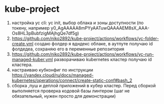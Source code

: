 # kube-project
1) настройка yc cli: yc init, выбор облака и зоны доступности (по токену, например y0_AgAAAAA8mPYyAATuwQAAAAEM8sX_AAA-Os8HL3pBubfzigMAjhgQe7df5g)
2) https://github.com/niko2892/kube-project/actions/workflows/yc-folder-create.yml создаю фолдер я вдндекс облаке, в аутпуте получаю id фолдедеа, сохраняю его в переменные репозитория
3) https://github.com/niko2892/kube-project/actions/workflows/yc-run-managed-kuber.yml разворачиваю kubernetes кластер получаю id кластера.
4) настраиваю кубконфиг по инструкции https://yandex.cloud/ru/docs/managed-kubernetes/operations/connect/create-static-conf#bash_2
5) сборка ,пуш и деплой приложений в кубер кластер. Перед сборкой выполняется проверка кодовой базы линтером (шаг не обязательный, нужен просто для демонстрации)
